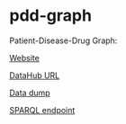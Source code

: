 # pdd-graph
Patient-Disease-Drug Graph:


[Website](http://kmap.xjtudlc.com/pdd)

[DataHub URL](http://kmap.xjtudlc.com/pdd)

[Data dump](http://kmap.xjtudlc.com/pdd)

[SPARQL endpoint](http://kmap.xjtudlc.com/pdd)
